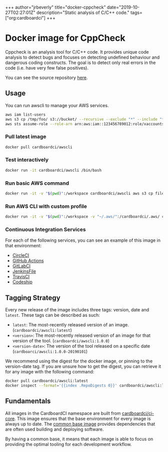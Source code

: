 +++
author="jrbeverly"
title="docker-cppcheck"
date="2019-10-27T02:27:01Z"
description="Static analysis of C/C++ code."
tags=["org:cardboardci"]
+++

# Docker image for CppCheck

Cppcheck is an analysis tool for C/C++ code. It provides unique code analysis
to detect bugs and focuses on detecting undefined behaviour and dangerous
coding constructs. The goal is to detect only real errors in the code (i.e. have
very few false positives).

You can see the source repository [here](https://github.com/danmar/cppcheck).

## Usage

You can run awscli to manage your AWS services.

```bash
aws iam list-users
aws s3 cp /tmp/foo/ s3://bucket/ --recursive --exclude "*" --include "*.jpg"
aws sts assume-role --role-arn arn:aws:iam::123456789012:role/xaccounts3access --role-session-name s3-access-example
```

### Pull latest image

```bash
docker pull cardboardci/awscli
```

### Test interactively

```bash
docker run -it cardboardci/awscli /bin/bash
```

### Run basic AWS command

```bash
docker run -it -v "$(pwd)":/workspace cardboardci/awscli aws s3 cp file.txt s3://bucket/file.txt
```

### Run AWS CLI with custom profile

```bash
docker run -it -v "$(pwd)":/workspace -v "~/.aws/":/cardboardci/.aws/ cardboardci/awscli aws s3 cp file.txt s3://bucket/file.txt
```

### Continuous Integration Services

For each of the following services, you can see an example of this image in that environment:

* [CircleCI](usages/circleci)
* [GitHub Actions](usages/github)
* [GitLabCI](usages/gitlabci)
* [JenkinsFile](usages/jenkins)
* [TravisCI](usages/travisci)
* [Codeship](usages/codeship)

## Tagging Strategy

Every new release of the image includes three tags: version, date and `latest`. These tags can be described as such:

* `latest`: The most-recently released version of an image. (`cardboardci/awscli:latest`)
* `<version>`: The most-recently released version of an image for that version of the tool. (`cardboardci/awscli:1.0.0`)
* `<version-date>`: The version of the tool released on a specific date (`cardboarci/awscli:1.0.0-20190101`)

We recommend using the digest for the docker image, or pinning to the version-date tag. If you are unsure how to get the digest, you can retrieve it for any image with the following command:

```bash
docker pull cardboardci/awscli:latest
docker inspect --format='{{index .RepoDigests 0}}' cardboardci/awscli:latest
```

## Fundamentals

All images in the CardboardCI namespace are built from [cardboardci/ci-core](https://hub.docker.com/r/cardboardci/ci-core). This image ensures that the base environment for every image is always up to date. The [common base image](https://cardboardci.jrbeverly.dev/core/) provides dependencies that are often used building and deploying software.

By having a common base, it means that each image is able to focus on providing the optimal tooling for each development workflow.
